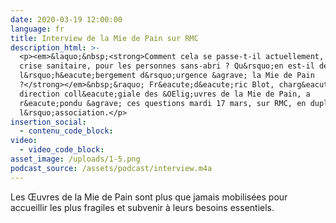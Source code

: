 ```yaml
---
date: 2020-03-19 12:00:00
language: fr
title: Interview de la Mie de Pain sur RMC
description_html: >-
  <p><em>&laquo;&nbsp;<strong>Comment cela se passe-t-il actuellement, en pleine
  crise sanitaire, pour les personnes sans-abri ? Qu&rsquo;en est-il de
  l&rsquo;h&eacute;bergement d&rsquo;urgence &agrave; la Mie de Pain
  ?</strong></em>&nbsp;&raquo; Fr&eacute;d&eacute;ric Blot, charg&eacute; de la
  direction coll&eacute;giale des &OElig;uvres de la Mie de Pain, a
  r&eacute;pondu &agrave; ces questions mardi 17 mars, sur RMC, en duplex de
  l&rsquo;association.</p>
insertion_social:
  - contenu_code_block:
video:
  - video_code_block:
asset_image: /uploads/1-5.png
podcast_source: /assets/podcast/interview.m4a
---
```


Les Œuvres de la Mie de Pain sont plus que jamais mobilis&eacute;es pour accueillir les plus fragiles et subvenir &agrave; leurs besoins essentiels.